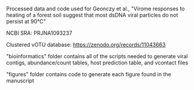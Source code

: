 Processed data and code used for Geonczy et al., "Virome responses to heating of a forest soil suggest that most dsDNA viral particles do not persist at 90°C"

NCBI SRA: PRJNA1093237

Clustered vOTU database: https://zenodo.org/records/11043663

"bioinformatics" folder contains all of the scripts needed to generate viral contigs, abundance/count tables, host prediction table, and vcontact files

"figures" folder contains code to generate each figure found in the manuscript

